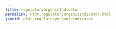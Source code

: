 ```yaml
---
title: regulatoryOrganicIndicator
permalink: Plot.regulatoryOrganicIndicator.html
jsonid: plot_regulatoryorganicindicator
---
```

